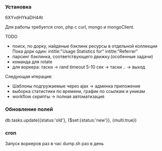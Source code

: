 ### Установка

6XYvdHYkaDH4At

Для работы требуется cron, php с curl, mongo и mongoClient.

TODO

* поиск, по дорку, найденые бэклинк ресурсы в отдельной коллекции
Пока дорк один:
intitle:"Usage Statistics for" intitle:"Referrer"
* парсинг бэклинка, соответствующего движку.(особенные задачи)
* команда для rotate
* для воркера: таски -> rand timeout 5-10 сек -> таски .. -> выход

Следующая итерация:
* Шаблоны подгружаемые через ajax -> админка приложение
* выборка статистики по времени, график по ссылкам и уникам
* workflow скрипты -> полная автоматизация

### Обновление полей

db.tasks.update({status:'old'}, {$set:{status:'new'}}, {multi:true})


### cron

Запуск воркеров раз в час
dump.sh раз в день
